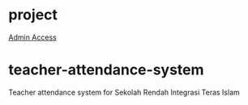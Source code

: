 # project
[Admin Access](http://syazwan.jkomp.my/tas-sritis/)

# teacher-attendance-system
Teacher attendance system for Sekolah Rendah Integrasi Teras Islam
